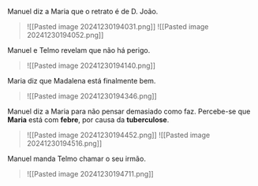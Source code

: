 Manuel diz a Maria que o retrato é de D. João.
>![[Pasted image 20241230194031.png]]
>![[Pasted image 20241230194052.png]]

Manuel e Telmo revelam que não há perigo.
>![[Pasted image 20241230194140.png]]

Maria diz que Madalena está finalmente bem.
>![[Pasted image 20241230194346.png]]

Manuel diz a Maria para não pensar demasiado como faz. Percebe-se que **Maria** está com **febre**, por causa da **tuberculose**.
>![[Pasted image 20241230194452.png]]
>![[Pasted image 20241230194516.png]]

Manuel manda Telmo chamar o seu irmão.
>![[Pasted image 20241230194711.png]]